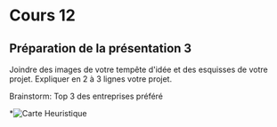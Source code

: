 # Cours 12
## Préparation de la présentation 3 
Joindre des images de votre tempête d'idée et des esquisses de votre projet. Expliquer en 2 à 3 lignes votre projet. 

Brainstorm:
Top 3 des entreprises préféré

*![Carte Heuristique](https://github.com/4Zucxr/Journal_de_Bord_semaines_8_15/Images/Carteheuristique.jpg)
